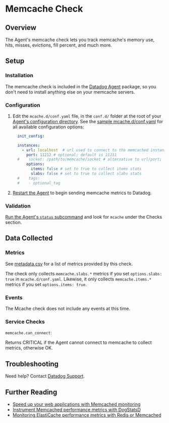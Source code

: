 # Memcache Check

## Overview

The Agent's memcache check lets you track memcache's memory use, hits, misses, evictions, fill percent, and much more.

## Setup
### Installation

The memcache check is included in the [Datadog Agent][1] package, so you don't need to install anything else on your memcache servers.

### Configuration

1. Edit the `mcache.d/conf.yaml` file, in the `conf.d/` folder at the root of your [Agent's configuration directory][10].
  See the [sample mcache.d/conf.yaml][2] for all available configuration options:

    ```yaml
      init_config:

      instances:
        - url: localhost  # url used to connect to the memcached instance
          port: 11212 # optional; default is 11211
      #    socket: /path/to/memcache/socket # alternative to url/port; 'dd-agent' user must have read/write permission
          options:
            items: false # set to true to collect items stats
            slabs: false # set to true to collect slabs stats
      #    tags:
      #    - optional_tag
    ```

2. [Restart the Agent][3] to begin sending memcache metrics to Datadog.

### Validation

[Run the Agent's `status` subcommand][4] and look for `mcache` under the Checks section.

## Data Collected
### Metrics

See [metadata.csv][5] for a list of metrics provided by this check.

The check only collects `memcache.slabs.*` metrics if you set `options.slabs: true` in `mcache.d/conf.yaml`. Likewise, it only collects `memcache.items.*` metrics if you set `options.items: true`.


### Events
The Mcache check does not include any events at this time.

### Service Checks

`memcache.can_connect`:

Returns CRITICAL if the Agent cannot connect to memcache to collect metrics, otherwise OK.

## Troubleshooting
Need help? Contact [Datadog Support][6].

## Further Reading

* [Speed up your web applications with Memcached monitoring][7]
* [Instrument Memcached performance metrics with DogStatsD][8]
* [Monitoring ElastiCache performance metrics with Redis or Memcached][9]


[1]: https://app.datadoghq.com/account/settings#agent
[2]: https://github.com/DataDog/integrations-core/blob/master/mcache/datadog_checks/mcache/data/conf.yaml.example
[3]: https://docs.datadoghq.com/agent/faq/agent-commands/#start-stop-restart-the-agent
[4]: https://docs.datadoghq.com/agent/faq/agent-commands/#agent-status-and-information
[5]: https://github.com/DataDog/integrations-core/blob/master/mcache/metadata.csv
[6]: https://docs.datadoghq.com/help/
[7]: https://www.datadoghq.com/blog/speed-up-web-applications-memcached/
[8]: https://www.datadoghq.com/blog/instrument-memcached-performance-metrics-dogstatsd/
[9]: https://www.datadoghq.com/blog/monitoring-elasticache-performance-metrics-with-redis-or-memcached/
[10]: https://docs.datadoghq.com/agent/faq/agent-configuration-files/#agent-configuration-directory
